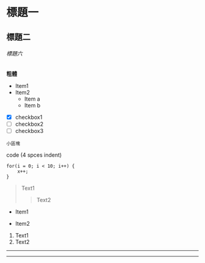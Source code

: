 # 標題一
## 標題二
###### 標題六
**粗體**

* Item1
* Item2
  * Item a
  * Item b

- [x] checkbox1
- [ ] checkbox2
- [ ] checkbox3

` 小區塊 `

code (4 spces indent)

```
for(i = 0; i < 10; i++) {
    x++;
}
```

> Text1
>> Text2

- Item1
+ Item2

1. Text1
2. Text2

---
***
